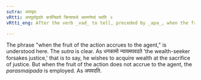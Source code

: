 ```yaml
---
sutra: अपाद्वदः
vRtti: अपपूर्वाद्वदतेः कर्त्रभिप्राये क्रियाफले आत्मनेपदं भवति ॥
vRtti_eng: After the verb _vad_ to tell, preceded by _apa_, when the fruit of the action accrues to the agent, the terminations are of the _Atmanepada_.

---
```

The phrase "when the fruit of the action accrues to the agent," is understood here. The _sutra_ is clear. As धनकामो न्यायमपवदते 'the wealth-seeker forsakes justice,' that is to say, he wishes to acquire wealth at the sacrifice of justice. But when the fruit of the action does not accrue to the agent, the _parasmaipada_ is employed. As अपवदति.
